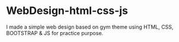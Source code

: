 # WebDesign-html-css-js
I made a simple web design based on gym theme using HTML, CSS, BOOTSTRAP &amp; JS for practice purpose.
